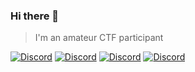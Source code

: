 ### Hi there 👋

> I'm an amateur CTF participant

[![Discord](https://img.shields.io/badge/p33raw1t-%237289DA.svg?logo=discord&logoColor=white)](#)
[![Discord](https://img.shields.io/badge/biu2@preps.cc-%23f2a60c.svg)](mailto:biu2@preps.cc)
[![Discord](https://img.shields.io/badge/Imp0ster56-%23C71610.svg)](https://ctftime.org/team/209475)
[![Discord](https://img.shields.io/badge/Immature%20Monster-%23C71610.svg)](https://lfm.immature.monster/)
